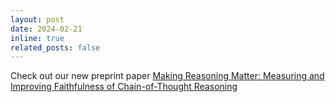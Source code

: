 ```yaml
---
layout: post
date: 2024-02-21
inline: true
related_posts: false
---
```


Check out our new preprint paper <a href="https://arxiv.org/abs/2402.13950">Making Reasoning Matter: Measuring and Improving Faithfulness of Chain-of-Thought Reasoning

